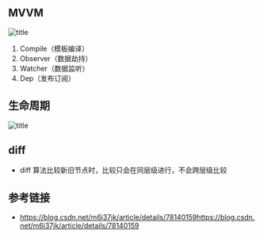 ## MVVM
![title](https://i.loli.net/2019/05/24/5ce7999f419bc63765.png)

1. Compile（模板编译）
2. Observer（数据劫持）
3. Watcher（数据监听）
4. Dep（发布订阅）

## 生命周期
![title](https://i.loli.net/2019/05/24/5ce799c92030046122.png)

## diff
- diff 算法比较新旧节点时，比较只会在同层级进行，不会跨层级比较


## 参考链接
- https://blog.csdn.net/m6i37jk/article/details/78140159https://blog.csdn.net/m6i37jk/article/details/78140159

